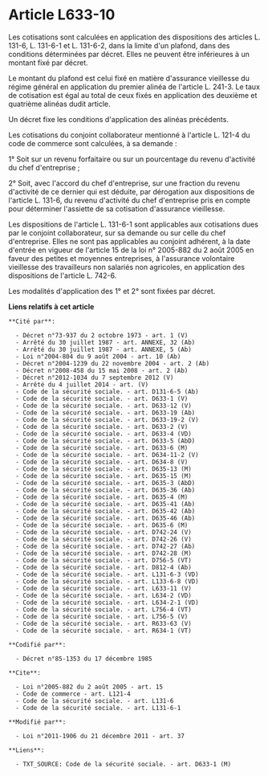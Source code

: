 # Article L633-10

Les cotisations sont calculées en application des dispositions des articles L. 131-6, L. 131-6-1 et L. 131-6-2, dans la
limite d'un plafond, dans des conditions déterminées par décret. Elles ne peuvent être inférieures à un montant fixé par
décret. 

Le montant du plafond est celui fixé en matière d'assurance vieillesse du régime général en application du premier alinéa de
l'article L. 241-3. Le taux de cotisation est égal au total de ceux fixés en application des deuxième et quatrième alinéas
dudit article. 

Un décret fixe les conditions d'application des alinéas précédents. 

Les cotisations du conjoint collaborateur mentionné à l'article L. 121-4 du code de commerce sont calculées, à sa demande : 

1° Soit sur un revenu forfaitaire ou sur un pourcentage du revenu d'activité du chef d'entreprise ; 

2° Soit, avec l'accord du chef d'entreprise, sur une fraction du revenu d'activité de ce dernier qui est déduite, par
dérogation aux dispositions de l'article L. 131-6, du revenu d'activité du chef d'entreprise pris en compte pour déterminer
l'assiette de sa cotisation d'assurance vieillesse. 

Les dispositions de l'article L. 131-6-1 sont applicables aux cotisations dues par le conjoint collaborateur, sur sa demande
ou sur celle du chef d'entreprise. Elles ne sont pas applicables au conjoint adhérent, à la date d'entrée en vigueur de
l'article 15 de la loi n° 2005-882 du 2 août 2005 en faveur des petites et moyennes entreprises, à l'assurance volontaire
vieillesse des travailleurs non salariés non agricoles, en application des dispositions de l'article L. 742-6. 

Les modalités d'application des 1° et 2° sont fixées par décret.

**Liens relatifs à cet article**

	**Cité par**:

	  - Décret n°73-937 du 2 octobre 1973 - art. 1 (V)
	  - Arrêté du 30 juillet 1987 - art. ANNEXE, 32 (Ab)
	  - Arrêté du 30 juillet 1987 - art. ANNEXE, 5 (Ab)
	  - Loi n°2004-804 du 9 août 2004 - art. 10 (Ab)
	  - Décret n°2004-1239 du 22 novembre 2004 - art. 2 (Ab)
	  - Décret n°2008-458 du 15 mai 2008 - art. 2 (Ab)
	  - Décret n°2012-1034 du 7 septembre 2012 (V)
	  - Arrêté du 4 juillet 2014 - art. (V)
	  - Code de la sécurité sociale. - art. D131-6-5 (Ab)
	  - Code de la sécurité sociale. - art. D633-1 (V)
	  - Code de la sécurité sociale. - art. D633-12 (V)
	  - Code de la sécurité sociale. - art. D633-19 (Ab)
	  - Code de la sécurité sociale. - art. D633-19-2 (V)
	  - Code de la sécurité sociale. - art. D633-2 (V)
	  - Code de la sécurité sociale. - art. D633-4 (VD)
	  - Code de la sécurité sociale. - art. D633-5 (AbD)
	  - Code de la sécurité sociale. - art. D633-6 (M)
	  - Code de la sécurité sociale. - art. D634-11-2 (V)
	  - Code de la sécurité sociale. - art. D634-8 (V)
	  - Code de la sécurité sociale. - art. D635-13 (M)
	  - Code de la sécurité sociale. - art. D635-15 (M)
	  - Code de la sécurité sociale. - art. D635-3 (AbD)
	  - Code de la sécurité sociale. - art. D635-36 (Ab)
	  - Code de la sécurité sociale. - art. D635-4 (M)
	  - Code de la sécurité sociale. - art. D635-41 (Ab)
	  - Code de la sécurité sociale. - art. D635-42 (Ab)
	  - Code de la sécurité sociale. - art. D635-46 (Ab)
	  - Code de la sécurité sociale. - art. D635-6 (M)
	  - Code de la sécurité sociale. - art. D742-24 (V)
	  - Code de la sécurité sociale. - art. D742-26 (V)
	  - Code de la sécurité sociale. - art. D742-27 (Ab)
	  - Code de la sécurité sociale. - art. D742-28 (M)
	  - Code de la sécurité sociale. - art. D756-5 (VT)
	  - Code de la sécurité sociale. - art. D812-4 (Ab)
	  - Code de la sécurité sociale. - art. L131-6-3 (VD)
	  - Code de la sécurité sociale. - art. L133-6-8 (VD)
	  - Code de la sécurité sociale. - art. L633-11 (V)
	  - Code de la sécurité sociale. - art. L634-2 (VD)
	  - Code de la sécurité sociale. - art. L634-2-1 (VD)
	  - Code de la sécurité sociale. - art. L756-4 (VT)
	  - Code de la sécurité sociale. - art. L756-5 (V)
	  - Code de la sécurité sociale. - art. R633-63 (V)
	  - Code de la sécurité sociale. - art. R634-1 (VT)

	**Codifié par**:

	  - Décret n°85-1353 du 17 décembre 1985

	**Cite**:

	  - Loi n°2005-882 du 2 août 2005 - art. 15
	  - Code de commerce - art. L121-4
	  - Code de la sécurité sociale. - art. L131-6
	  - Code de la sécurité sociale. - art. L131-6-1

	**Modifié par**:

	  - Loi n°2011-1906 du 21 décembre 2011 - art. 37

	**Liens**:

	  - TXT_SOURCE: Code de la sécurité sociale. - art. D633-1 (M)

